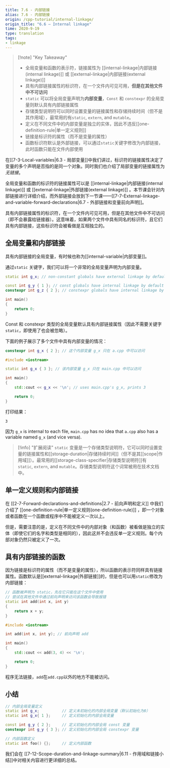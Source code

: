 ```yaml
---
title: 7.6 - 内部链接
alias: 7.6 - 内部链接
origin: /cpp-tutorial/internal-linkage/
origin_title: "6.6 — Internal linkage"
time: 2020-9-19
type: translation
tags:
- linkage
---
```


> [!note] "Key Takeaway"
> - 全局变量和函数的表示符，链接属性为 [[internal-linkage|内部链接(internal linkage)]] 或 [[external-linkage|内部链接(external linkage)]]  
> - 具有内部链接属性的标识符，在一个文件内可见可用，**但是在其他文件中不可访问**
> - `static` 可以将全局变量声明为**内部变量**，`Const` 和 `constexpr` 的全局变量则默认具有内部链接属性
> - 存储类型说明符可以同时设置变量的链接属性和存储持续时间（但不是其作用域），最常用的有`static`, `extern`, and `mutable`。
> - 定义在不同文件中的内部变量是独立的实体，因此不违反[[one-definition-rule|单一定义规则]]
> - 链接是标识符的属性（而不是变量的属性）
> - 函数标识符默认是外部链接，可以通过`static`关键字修改为内部链接，此时函数只能在文件内部使用

 
 在[[7-3-Local-variables|6.3 - 局部变量]]中我们讲过，标识符的链接属性决定了变量的多个声明是否指的是同一个对象。同时我们也介绍了局部变量的链接属性为*无链接*。

全局变量和函数的标识符的链接属性可以是 [[internal-linkage|内部链接(internal linkage)]] 或 [[external-linkage|外部链接(external linkage)]]  。本节课会针对内部链接进行详细介绍，而外部链接会放到下一节课——[[7-7-External-linkage-and-variable-forward-declarations|6.7 - 外部链接和变量前向声明]]。

具有内部链接属性的标识符，在一个文件内可见可用，但是在其他文件中不可访问（即不会暴露给链接器）。这意味着，如果两个文件中具有同名的标识符，且它们具有内部链接，这些标识符会被看做是互相独立的。

## 全局变量和内部链接

具有内部链接的全局变量，有时候也称为[[internal-variable|内部变量]]。

通过`static` 关键字，我们可以将一个非常的全局变量声明为内部变量。

```cpp
static int g_x; // non-constant globals have external linkage by default, but can be given internal linkage via the static keyword

const int g_y { 1 }; // const globals have internal linkage by default
constexpr int g_z { 2 }; // constexpr globals have internal linkage by default

int main()
{
    return 0;
}
```



Const 和 constexpr 类型的全局变量默认具有内部链接属性（因此不需要关键字 `static`，即使用了也会被忽略）。

下面的例子展示了多个文件中具有内部变量的情况：

```cpp title="a.cpp"
constexpr int g_x { 2 }; // 这个内部变量 g_x 只在 a.cpp 中可以访问
```


```cpp title="main.cpp"
#include <iostream>

static int g_x { 3 }; // 该内部变量 g_x 只在 main.cpp 中可以访问

int main()
{
    std::cout << g_x << '\n'; // uses main.cpp's g_x, prints 3

    return 0;
}
```

打印结果：

```
3
```

因为 `g_x` is internal to each file, `main.cpp` has no idea that `a.cpp` also has a variable named `g_x` (and vice versa).

> [!info] "扩展阅读"
> `static` 变量是一个存储类型说明符，它可以同时设置变量的链接属性和[[storage-duration|存储持续时间]]（但不是其[[scope|作用域]]）。最常用的[[storage-class-specifier|存储类型说明符]]有`static`, `extern`, and `mutable`。存储类型说明符这个词常被用在技术文档中。

## 单一定义规则和内部链接

在 [[2-7-Forward-declarations-and-definitions|2.7 - 前向声明和定义]] 中我们介绍了 [[one-definition-rule|单一定义规则(one-definition-rule)]] ，即一个对象或者函数在一个函数或程序中不能被定义一次以上。

但是，需要注意的是，定义在不同文件中的内部对象（和函数）被看做是独立的实体（即使它们的名字和类型是相同的），因此这并不会违反单一定义规则。每个内部对象仍然只被定义了一次。

## 具有内部链接的函数

因为链接是标识符的属性（而不是变量的属性），所以函数的表示符同样具有链接属性。函数默认是[[external-linkage|外部链接]]的，但是也可以用`static`修改为内部链接：

```cpp title="add.cpp"
// 函数被声明为 static，先在它只能在这个文件中使用
// 尝试在其他文件中通过前向声明来访问该函数会导致报错
static int add(int x, int y)
{
    return x + y;
}
```


```cpp title="main.cpp"
#include <iostream>

int add(int x, int y); // 前向声明 add

int main()
{
    std::cout << add(3, 4) << '\n';

    return 0;
}
```


程序无法链接，`add`在`add.cpp`以外的地方不能被访问。

## 小结

```cpp
// 内部全局变量定义
static int g_x;          // 定义未初始化的内部全局变量（默认初始化为0）
static int g_x{ 1 };     // 定义初始化的内部全局变量

const int g_y { 2 };     // 定义初始化的内部全局 const 变量
constexpr int g_y { 3 }; // 定义初始化的内部全局 constexpr 变量

// 内部函数定义
static int foo() {};     // 定义内部函数
```


我们会在 [[7-12-Scope-duration-and-linkage-summary|6.11 - 作用域和链接小结]]中对相关内容进行更详细的总结。